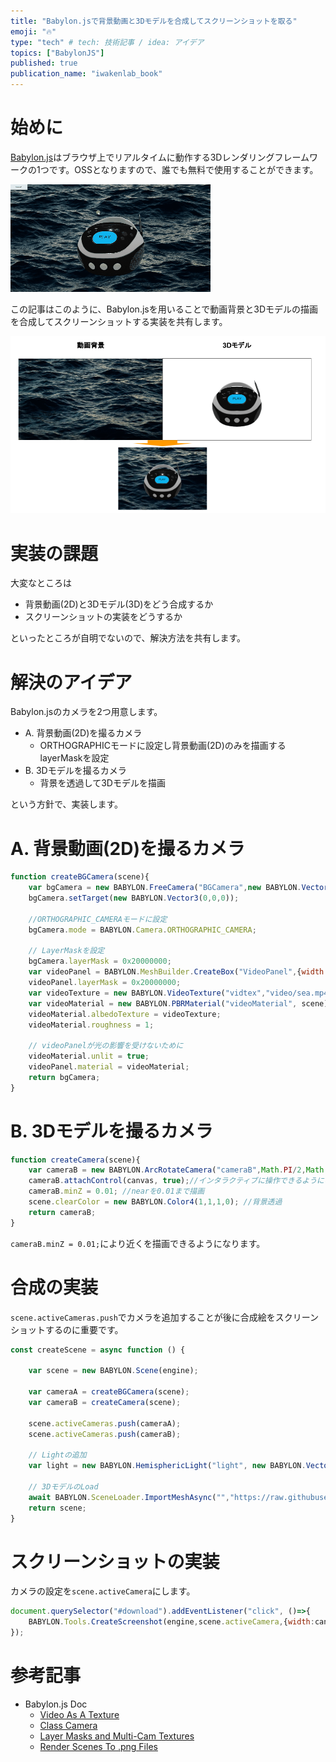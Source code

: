 ```yaml
---
title: "Babylon.jsで背景動画と3Dモデルを合成してスクリーンショットを取る"
emoji: "🔥"
type: "tech" # tech: 技術記事 / idea: アイデア
topics: ["BabylonJS"]
published: true
publication_name: "iwakenlab_book"
---
```

# 始めに
[Babylon.js](https://www.babylonjs.com/)はブラウザ上でリアルタイムに動作する3Dレンダリングフレームワークの1つです。OSSとなりますので、誰でも無料で使用することができます。

![](/images/gif/screenshot.gif)

この記事はこのように、Babylon.jsを用いることで動画背景と3Dモデルの描画を合成してスクリーンショットする実装を共有します。

![](/images/babylon/gousei.png)

# 実装の課題

大変なところは

- 背景動画(2D)と3Dモデル(3D)をどう合成するか
- スクリーンショットの実装をどうするか


といったところが自明でないので、解決方法を共有します。

# 解決のアイデア

Babylon.jsのカメラを2つ用意します。

- A. 背景動画(2D)を撮るカメラ
  - ORTHOGRAPHICモードに設定し背景動画(2D)のみを描画するlayerMaskを設定
- B. 3Dモデルを撮るカメラ
  - 背景を透過して3Dモデルを描画

という方針で、実装します。

# A. 背景動画(2D)を撮るカメラ


```js
function createBGCamera(scene){
    var bgCamera = new BABYLON.FreeCamera("BGCamera",new BABYLON.Vector3(0,0,-100),scene);
    bgCamera.setTarget(new BABYLON.Vector3(0,0,0));

    //ORTHOGRAPHIC_CAMERAモードに設定
    bgCamera.mode = BABYLON.Camera.ORTHOGRAPHIC_CAMERA;

    // LayerMaskを設定
    bgCamera.layerMask = 0x20000000;
    var videoPanel = BABYLON.MeshBuilder.CreateBox("VideoPanel",{width:1920,height:1080,depth:0.01},scene);
    videoPanel.layerMask = 0x20000000;
    var videoTexture = new BABYLON.VideoTexture("vidtex","video/sea.mp4", scene);
    var videoMaterial = new BABYLON.PBRMaterial("videoMaterial", scene);
    videoMaterial.albedoTexture = videoTexture;
    videoMaterial.roughness = 1;

    // videoPanelが光の影響を受けないために
    videoMaterial.unlit = true;
    videoPanel.material = videoMaterial;
    return bgCamera;
}
```


# B. 3Dモデルを撮るカメラ

```js
function createCamera(scene){
    var cameraB = new BABYLON.ArcRotateCamera("cameraB",Math.PI/2,Math.PI/2,0.04,new BABYLON.Vector3(0, 0, 0), scene);
    cameraB.attachControl(canvas, true);//インタラクティブに操作できるようになります。
    cameraB.minZ = 0.01; //nearを0.01まで描画
    scene.clearColor = new BABYLON.Color4(1,1,1,0); //背景透過
    return cameraB;
}
```

`cameraB.minZ = 0.01;`により近くを描画できるようになります。

# 合成の実装

`scene.activeCameras.push`でカメラを追加することが後に合成絵をスクリーンショットするのに重要です。
```js
const createScene = async function () {

    var scene = new BABYLON.Scene(engine);

    var cameraA = createBGCamera(scene);
    var cameraB = createCamera(scene);

    scene.activeCameras.push(cameraA);
    scene.activeCameras.push(cameraB);
    
    // Lightの追加
    var light = new BABYLON.HemisphericLight("light", new BABYLON.Vector3(0, 1, 0), scene);

    // 3DモデルのLoad
    await BABYLON.SceneLoader.ImportMeshAsync("","https://raw.githubusercontent.com/KhronosGroup/glTF-Sample-Models/master/2.0/BoomBox/glTF-Binary/", "BoomBox.glb", scene);
    return scene;
}
```

# スクリーンショットの実装

カメラの設定を`scene.activeCamera`にします。
```js
document.querySelector("#download").addEventListener("click", ()=>{
    BABYLON.Tools.CreateScreenshot(engine,scene.activeCamera,{width:canvas.width,height:canvas.height});
});
```


# 参考記事

- Babylon.js Doc
  - [Video As A Texture](https://doc.babylonjs.com/features/featuresDeepDive/materials/using/videoTexture)
  - [Class Camera](https://doc.babylonjs.com/typedoc/classes/BABYLON.Camera#ORTHOGRAPHIC_CAMERA)
  - [Layer Masks and Multi-Cam Textures](https://doc.babylonjs.com/features/featuresDeepDive/cameras/layerMasksAndMultiCam)
  - [Render Scenes To .png Files](https://doc.babylonjs.com/features/featuresDeepDive/scene/renderToPNG)
